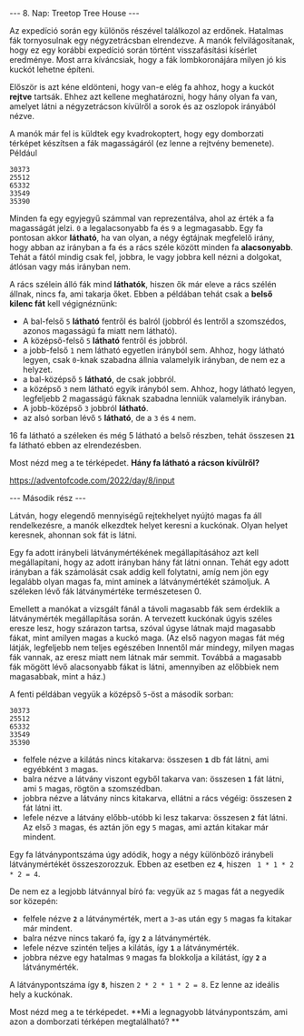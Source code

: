 --- 8. Nap: Treetop Tree House ---

Az expedíció során egy különös részével találkozol az erdőnek. Hatalmas fák tornyosulnak egy négyzetrácsban elrendezve. 
A manók felvilágosítanak, hogy ez egy korábbi expedíció során történt visszafásítási kísérlet eredménye. Most arra kíváncsiak, hogy a fák lombkoronájára milyen jó kis kuckót lehetne építeni.

Először is azt kéne eldönteni, hogy van-e elég fa ahhoz, hogy a kuckót **rejtve** tartsák. Ehhez azt kellene meghatározni, hogy hány olyan fa van, amelyet látni a négyzetrácson kívülről a sorok és az oszlopok irányából nézve.

A manók már fel is küldtek egy kvadrokoptert, hogy egy domborzati térképet készítsen a fák magasságáról (ez lenne a rejtvény bemenete). 
Például
```
30373
25512
65332
33549
35390
```

Minden fa egy egyjegyű számmal van reprezentálva, ahol az érték a fa magasságát jelzi. ``0`` a legalacsonyabb fa és ``9`` a legmagasabb. 
Egy fa pontosan akkor **látható**, ha van olyan, a négy égtájnak megfelelő irány, hogy abban az irányban a fa és a rács széle között minden fa **alacsonyabb**. Tehát a fától mindig csak fel, jobbra, le vagy jobbra kell nézni a dolgokat, átlósan vagy más irányban nem. 

A rács szélein álló fák mind **láthatók**, hiszen ők már eleve a rács szélén állnak, nincs fa, ami takarja őket. Ebben a példában tehát csak a **belső kilenc fát** kell végignéznünk:

- A bal-felső ``5`` **látható** fentről és balról (jobbról és lentről a szomszédos, azonos magasságú fa miatt nem látható). 
- A középső-felső ``5`` **látható** fentről és jobbról.
- a jobb-felső ``1`` nem látható egyetlen irányból sem. Ahhoz, hogy látható legyen, csak ``0``-knak szabadna állnia valamelyik irányban, de nem ez a helyzet. 
- a bal-középső ``5`` **látható**, de csak jobbról. 
- a középső ``3`` nem látható egyik irányból sem. Ahhoz, hogy látható legyen, legfeljebb 2 magasságú fáknak szabadna lenniük valamelyik irányban. 
- A jobb-középső ``3`` jobbról **látható**. 
- az alsó sorban lévő ``5`` **látható**, de a ``3`` és ``4`` nem.  

16 fa látható a széleken és még 5 látható a belső részben, tehát összesen **``21``** fa látható ebben az elrendezésben. 

Most nézd meg a te térképedet. **Hány fa látható a rácson kívülről?**

https://adventofcode.com/2022/day/8/input

--- Második rész --- 

Látván, hogy elegendő mennyiségű rejtekhelyet nyújtó magas fa áll rendelkezésre, a manók elkezdtek helyet keresni a kuckónak. Olyan helyet keresnek, ahonnan sok fát is látni. 

Egy fa adott iránybeli látványmértékének megállapításához azt kell megállapítani, hogy az adott irányban hány fát látni onnan. Tehát egy adott irányban a fák számolását csak addig kell folytatni, amíg nem jön egy legalább olyan magas fa, mint aminek a látványmértékét számoljuk.  A széleken lévő fák látványmértéke természetesen 0. 

Emellett a manókat a vizsgált fánál a távoli magasabb fák sem érdeklik a látványmérték megállapítása során. A tervezett kuckónak úgyis széles eresze lesz, hogy szárazon tartsa, szóval úgyse látnak majd magasabb fákat, mint amilyen magas a kuckó maga. (Az első nagyon magas fát még látják, legfeljebb nem teljes egészében Innentől már mindegy, milyen magas fák vannak, az eresz miatt nem látnak már semmit. Továbbá a magasabb fák mögött lévő alacsonyabb fákat is látni, amennyiben az előbbiek nem magasabbak, mint a ház.)

A fenti példában vegyük a középső ``5``-öst a második sorban:

```
30373
25512
65332
33549
35390
```

- felfele nézve a kilátás nincs kitakarva: összesen **``1``** db fát látni, ami egyébként ``3`` magas.
- balra nézve a látvány viszont egyből takarva van: összesen **``1``** fát látni, ami ``5`` magas, rögtön a szomszédban. 
- jobbra nézve a látvány nincs kitakarva, ellátni a rács végéig: összesen **``2``** fát látni itt. 
- lefele nézve a látvány előbb-utóbb ki lesz takarva: összesen **``2``** fát látni. Az első ``3`` magas, és aztán jön egy ``5`` magas, ami aztán kitakar már mindent.

Egy fa látványpontszáma úgy adódik, hogy a négy különböző iránybeli látványmértékét összeszorozzuk. Ebben az esetben ez **``4``**, hiszen `` 1 * 1 * 2 * 2 = 4``. 

De nem ez a legjobb látvánnyal bíró fa: vegyük az ``5`` magas fát a negyedik sor közepén:

- felfele nézve **``2``** a látványmérték, mert a ``3``-as után egy ``5`` magas fa kitakar már mindent. 
- balra nézve nincs takaró fa, így **``2``** a látványmérték.
- lefele nézve szintén teljes a kilátás, így **``1``** a látványmérték.
- jobbra nézve egy hatalmas ``9`` magas fa blokkolja a kilátást, így **``2``** a látványmérték. 

A látványpontszáma így **``8``**, hiszen ``2 * 2 * 1 * 2 = 8``. Ez lenne az ideális hely a kuckónak.

Most nézd meg a te térképedet. **Mi a legnagyobb látványpontszám, ami azon a domborzati térképen megtalálható? **

